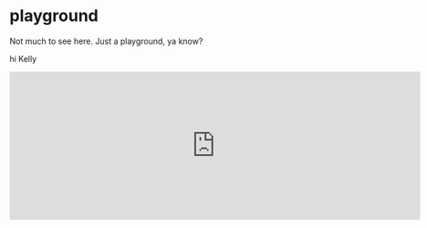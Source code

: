 playground
==========


Not much to see here.  Just a playground, ya know?

hi
Kelly

<iframe width="720" height="260" src="https://rewatch-test.rewatch.com/collection/embed/tscdq02w729pdn7o" frameborder="0"></iframe>
